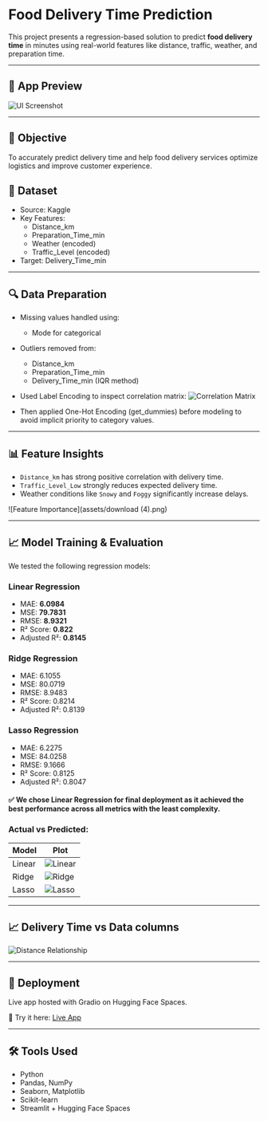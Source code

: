 
# Food Delivery Time Prediction

This project presents a regression-based solution to predict **food delivery time** in minutes using real-world features like distance, traffic, weather, and preparation time.

---

## 📸 App Preview

![UI Screenshot](assets/Screenshot2.png)

---

## 🎯 Objective

To accurately predict delivery time and help food delivery services optimize logistics and improve customer experience.

## 📂 Dataset

- Source: Kaggle
- Key Features:
  - Distance_km
  - Preparation_Time_min
  - Weather (encoded)
  - Traffic_Level (encoded)
- Target: Delivery_Time_min

---

## 🔍 Data Preparation

- Missing values handled using:
  - Mode for categorical
- Outliers removed from:
  - Distance_km
  - Preparation_Time_min
  - Delivery_Time_min (IQR method)

- Used Label Encoding to inspect correlation matrix:
  ![Correlation Matrix](assets/download.png)

- Then applied One-Hot Encoding (get_dummies) before modeling to avoid implicit priority to category values.

---

## 📊 Feature Insights

- `Distance_km` has strong positive correlation with delivery time.
- `Traffic_Level_Low` strongly reduces expected delivery time.
- Weather conditions like `Snowy` and `Foggy` significantly increase delays.

![Feature Importance](assets/download (4).png)

---

## 📈 Model Training & Evaluation

We tested the following regression models:

### Linear Regression
- MAE: **6.0984**
- MSE: **79.7831**
- RMSE: **8.9321**
- R² Score: **0.822**
- Adjusted R²: **0.8145**

### Ridge Regression
- MAE: 6.1055
- MSE: 80.0719
- RMSE: 8.9483
- R² Score: 0.8214
- Adjusted R²: 0.8139

### Lasso Regression
- MAE: 6.2275
- MSE: 84.0258
- RMSE: 9.1666
- R² Score: 0.8125
- Adjusted R²: 0.8047

#### ✅ We chose **Linear Regression** for final deployment as it achieved the best performance across all metrics with the least complexity.

### Actual vs Predicted:

| Model | Plot |
|-------|------|
| Linear | ![Linear](assets/Screenshot1.png) |
| Ridge  | ![Ridge](assets/download(5).png) |
| Lasso  | ![Lasso](assets/download(6).png) |

---

## 📈 Delivery Time vs Data columns

![Distance Relationship](assets/download(1).png)

---

## 🚀 Deployment

Live app hosted with Gradio on Hugging Face Spaces.

🔗 Try it here: [Live App](https://huggingface.co/spaces/abdelrhman145/food_delivery_time_prediction)

---

## 🛠️ Tools Used

- Python
- Pandas, NumPy
- Seaborn, Matplotlib
- Scikit-learn
- Streamlit + Hugging Face Spaces
